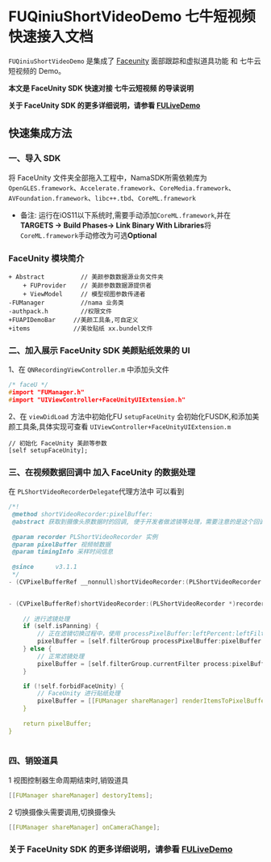 # FUQiniuShortVideoDemo 七牛短视频快速接入文档

`FUQiniuShortVideoDemo` 是集成了 [Faceunity](https://github.com/Faceunity/FULiveDemo) 面部跟踪和虚拟道具功能 和  七牛云短视频的 Demo。

**本文是 FaceUnity SDK  快速对接 七牛云短视频 的导读说明**

**关于  FaceUnity SDK 的更多详细说明，请参看 [FULiveDemo](https://github.com/Faceunity/FULiveDemo)**


## 快速集成方法

### 一、导入 SDK

将  FaceUnity  文件夹全部拖入工程中，NamaSDK所需依赖库为 `OpenGLES.framework`、`Accelerate.framework`、`CoreMedia.framework`、`AVFoundation.framework`、`libc++.tbd`、`CoreML.framework`

- 备注: 运行在iOS11以下系统时,需要手动添加`CoreML.framework`,并在**TARGETS -> Build Phases-> Link Binary With Libraries**将`CoreML.framework`手动修改为可选**Optional**

### FaceUnity 模块简介

```objc
+ Abstract          // 美颜参数数据源业务文件夹
    + FUProvider    // 美颜参数数据源提供者
    + ViewModel     // 模型视图参数传递者
-FUManager          //nama 业务类
-authpack.h         //权限文件  
+FUAPIDemoBar     //美颜工具条,可自定义
+items            //美妆贴纸 xx.bundel文件

```

### 二、加入展示 FaceUnity SDK 美颜贴纸效果的  UI

1、在 `QNRecordingViewController.m`  中添加头文件

```C
/* faceU */
#import "FUManager.h"
#import "UIViewController+FaceUnityUIExtension.h"
```

2、在 `viewDidLoad` 方法中初始化FU `setupFaceUnity` 会初始化FUSDK,和添加美颜工具条,具体实现可查看 `UIViewController+FaceUnityUIExtension.m`

```objc
// 初始化 FaceUnity 美颜等参数
[self setupFaceUnity];
```

### 三、在视频数据回调中 加入 FaceUnity  的数据处理

在 `PLShortVideoRecorderDelegate`代理方法中 可以看到

```C
/*!
 @method shortVideoRecorder:pixelBuffer:
 @abstract 获取到摄像头原数据时的回调, 便于开发者做滤镜等处理，需要注意的是这个回调在 camera 数据的输出线程，请不要做过于耗时的操作，否则可能会导致帧率下降
 
 @param recorder PLShortVideoRecorder 实例
 @param pixelBuffer 视频帧数据
 @param timingInfo 采样时间信息
 
 @since      v3.1.1
 */
- (CVPixelBufferRef __nonnull)shortVideoRecorder:(PLShortVideoRecorder *__nonnull)recorder cameraSourceDidGetPixelBuffer:(CVPixelBufferRef __nonnull)pixelBuffer timingInfo:(CMSampleTimingInfo)timingInfo;

```

```C

- (CVPixelBufferRef)shortVideoRecorder:(PLShortVideoRecorder *)recorder cameraSourceDidGetPixelBuffer:(CVPixelBufferRef)pixelBuffer timingInfo:(CMSampleTimingInfo)timingInfo{
    
    // 进行滤镜处理
    if (self.isPanning) {
        // 正在滤镜切换过程中，使用 processPixelBuffer:leftPercent:leftFilter:rightFilter 做滤镜切换动画
        pixelBuffer = [self.filterGroup processPixelBuffer:pixelBuffer leftPercent:self.leftPercent leftFilter:self.leftFilter rightFilter:self.rightFilter];
    } else {
        // 正常滤镜处理
        pixelBuffer = [self.filterGroup.currentFilter process:pixelBuffer];
    }

    if (!self.forbidFaceUnity) {
        // FaceUnity 进行贴纸处理
        pixelBuffer = [[FUManager shareManager] renderItemsToPixelBuffer:pixelBuffer];
    }
    
    return pixelBuffer;
}
    
```

### 四、销毁道具

1 视图控制器生命周期结束时,销毁道具
```C
[[FUManager shareManager] destoryItems];
```

2 切换摄像头需要调用,切换摄像头
```C
[[FUManager shareManager] onCameraChange];
```

### 关于 FaceUnity SDK 的更多详细说明，请参看 [FULiveDemo](https://github.com/Faceunity/FULiveDemo)